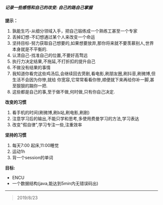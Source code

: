 ##### 记录一些感悟和自己的改变: 自己的路自己掌握
**提示：**

1) 孰能生巧-从细分领域入手，把自己锻练成一个熟练工甚至一个专家
2) 丢掉幻想-不幻想通过某个人来改变一个命运
3) 坚持目标-努力获取自己想要的,如果想要放弃,那你将来就不要羡慕别人,世界本身就是不平衡的.
4) 认清自己-找准自己的位置,不要好高骛远
5) 执行力决定结果,不拖延,不打折扣的提升自己
6) 不做没有结果的事情
7) 我知道你看完这些鸡汤后,会继续回去煲剧,看电影,刷朋友圈,刷抖音,刷微博,但生活不会因为你惨,就给
    你宽容,它常常看看你惨,顺便就下来再给你补一脚,甚至狠狠的踹你一把.
8) 这些都是自己的事,至于做不做,何时做,只有你自己决定.

**改变的习惯**
1) 看手机的时间(刷微博,刷b站,刷电影,刷剧)
2) 注意学习后的输出,不能只学和思考,多使用费曼学习的方法,学习表达
3) 改变"假自律",学习专注一些,注重效率

**坚持的习惯**
1) 每天7:00 起床,11:00睡觉
2) 运动1h
3) 背一个session的单词

**目标:**
- ENCU
- 一个数据结构(java,能达到5min内无错误码出)


----

> 2019/8/23


